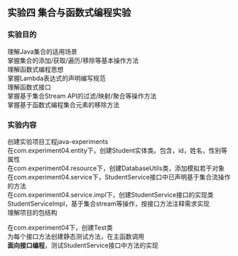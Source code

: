 ## 实验四 集合与函数式编程实验
### 实验目的
理解Java集合的适用场景  
掌握集合的添加/获取/遍历/移除等基本操作方法  
理解函数式编程思想  
掌握Lambda表达式的声明编写规范  
理解函数式接口  
掌握基于集合Stream API的过滤/映射/聚合等操作方法  
掌握基于函数式编程集合元素的移除方法  

### 实验内容
创建实验项目工程java-experiments  
在com.experiment04.entity下，创建Student实体类。包含，id，姓名，性别等属性  
在com.experiment04.resource下，创建DatabaseUtils类，添加模拟若干对象  
在com.experiment04.service下，StudentService接口中已声明基于集合流操作的方法    
在com.experiment04.service.impl下，创建StudentService接口的实现类StudentServiceImpl，基于集合stream等操作，按接口方法注释需求实现   
理解项目的包结构  

在com.experiment04下，创建Test类  
为每个接口方法创建静态测试方法，在主函数调用  
**面向接口编程**，测试StudentService接口中方法的实现  



